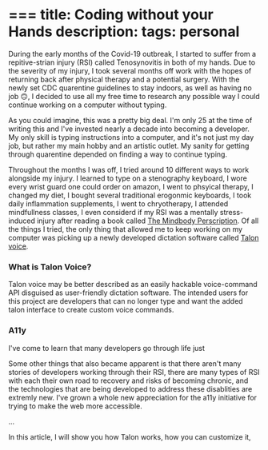 ===
title: Coding without your Hands
description:
tags: personal
===

During the early months of the Covid-19 outbreak, I started to suffer from a repitive-strian injury (RSI) called Tenosynovitis in both of my hands. Due to the severity of my injury, I took several months off work with the hopes of returning back after physical therapy and a potential surgery. With the newly set CDC quarentine guidelines to stay indoors, as well as having no job 🙃, I decided to use all my free time to research any possible way I could continue working on a computer without typing.

As you could imagine, this was a pretty big deal. I'm only 25 at the time of writing this and I've invested nearly a decade into becoming a developer. My only skill is typing instructions into a computer, and it's not just my day job, but rather my main hobby and an artistic outlet. My sanity for getting through quarentine depended on finding a way to continue typing.

Throughout the months I was off, I tried around 10 different ways to work alongside my injury. I learned to type on a stenography keyboard, I wore every wrist guard one could order on amazon, I went to phsyical therapy, I changed my diet, I bought several traditional erogonmic keyboards, I took daily inflammation supplements, I went to chryotherapy, I attended mindfullness classes, I even considerd if my RSI was a mentally stress-induced injury after reading a book called [The Mindbody Perscription](https://www.amazon.com/Mindbody-Prescription-Healing-Body-Pain/dp/0446675156). Of all the things I tried, the only thing that allowed me to keep working on my computer was picking up a newly developed dictation software called [Talon voice](https://talonvoice.com/).


### What is Talon Voice?

Talon voice may be better described as an easily hackable voice-command API disguised as user-friendly dictation software. The intended users for this project are developers that can no longer type and want the added talon interface to create custom voice commands.





### A11y

I've come to learn that many developers go through life just

Some other things that also became apparent is that there aren't many stories of developers working through their RSI, there are many types of RSI with each their own road to recovery and risks of becoming chronic, and the technologies that are being developed to address these disablities are extremly new. I've grown a whole new appreciation for the a11y initiative for trying to make the web more accessible.



...

In this article, I will show you how Talon works, how you can customize it,

